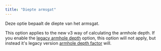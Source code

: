 ```yaml
---
title: "Diepte armsgat"
---
```


Deze optie bepaalt de diepte van het armsgat.

This option applies to the new v3 way of calculating the armhole depth. If you enable the [legacy armhole depth](/docs/designs/brian/options/legacyarmholedepth) option, this option will not apply, but instead it's legacy version [armhole depth factor](/docs/designs/brian/options/armholedepthfactor) will.

